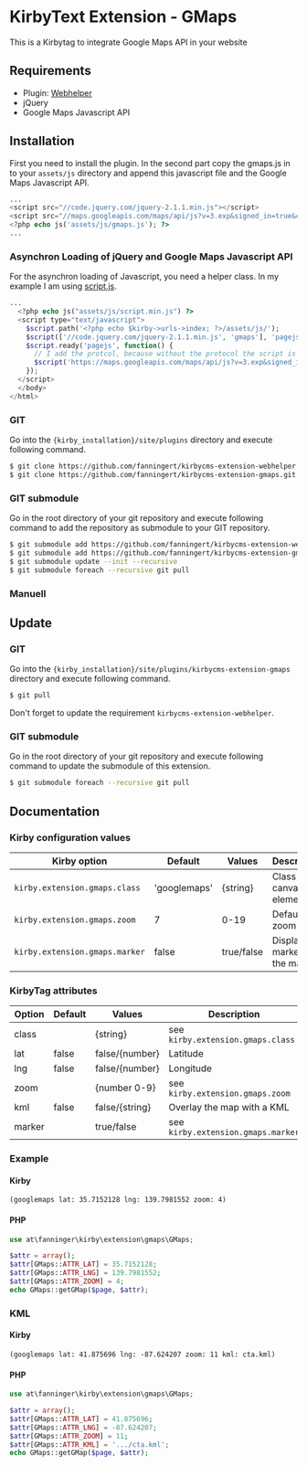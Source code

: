# KirbyText Extension - GMaps

This is a Kirbytag to integrate Google Maps API in your website

## Requirements

- Plugin: [Webhelper](https://github.com/fanningert/kirbycms-extension-webhelper)
- jQuery
- Google Maps Javascript API

## Installation

First you need to install the plugin. In the second part copy the gmaps.js in to your `assets/js` directory and append this javascript file and the Google Maps Javascript API.

```php
...
<script src="//code.jquery.com/jquery-2.1.1.min.js"></script>
<script src="//maps.googleapis.com/maps/api/js?v=3.exp&signed_in=true&callback=initialize"></script>
<?php echo js('assets/js/gmaps.js'); ?>
...
```

### Asynchron Loading of jQuery and Google Maps Javascript API

For the asynchron loading of Javascript, you need a helper class. In my example I am using [script.js](https://github.com/ded/script.js).

```php
...
  <?php echo js("assets/js/script.min.js") ?>
  <script type="text/javascript">
    $script.path('<?php echo $kirby->urls->index; ?>/assets/js/');
    $script(['//code.jquery.com/jquery-2.1.1.min.js', 'gmaps'], 'pagejs');
    $script.ready('pagejs', function() {
      // I add the protcol, because without the protocol the script is searching in the local directory
      $script('https://maps.googleapis.com/maps/api/js?v=3.exp&signed_in=true&callback=initialize', 'googlemaps');
    });
  </script>
  </body>
</html>
```

### GIT

Go into the `{kirby_installation}/site/plugins` directory and execute following command.

```bash
$ git clone https://github.com/fanningert/kirbycms-extension-webhelper.git
$ git clone https://github.com/fanningert/kirbycms-extension-gmaps.git
```

### GIT submodule

Go in the root directory of your git repository and execute following command to add the repository as submodule to your GIT repository.

```bash
$ git submodule add https://github.com/fanningert/kirbycms-extension-webhelper.git ./site/plugins/kirbycms-extension-webhelper
$ git submodule add https://github.com/fanningert/kirbycms-extension-gmaps.git ./site/plugins/kirbycms-extension-gmaps
$ git submodule update --init --recursive
$ git submodule foreach --recursive git pull
```

### Manuell

## Update

### GIT

Go into the `{kirby_installation}/site/plugins/kirbycms-extension-gmaps` directory and execute following command.

```bash
$ git pull
```
Don't forget to update the requirement `kirbycms-extension-webhelper`.

### GIT submodule

Go in the root directory of your git repository and execute following command to update the submodule of this extension.

```bash
$ git submodule foreach --recursive git pull
```

## Documentation

### Kirby configuration values

| Kirby option | Default | Values | Description |
| ------------ | ------- | ------ | ----------- |
| `kirby.extension.gmaps.class` | 'googlemaps' | {string} | Class of the canvas element |
| `kirby.extension.gmaps.zoom` | 7 | 0-19 | Default zoom level |
| `kirby.extension.gmaps.marker` | false | true/false | Display marker on the map |

### KirbyTag attributes

| Option | Default | Values | Description |
| ------ | ------- | ------ | ----------- |
| class |  | {string} | see `kirby.extension.gmaps.class` |
| lat | false | false/{number} | Latitude |
| lng | false | false/{number} | Longitude |
| zoom |  | {number 0-9} | see `kirby.extension.gmaps.zoom` |
| kml | false | false/{string} | Overlay the map with a KML |
| marker |  | true/false | see `kirby.extension.gmaps.marker` |

### Example

#### Kirby

```kirby
(googlemaps lat: 35.7152128 lng: 139.7981552 zoom: 4)
```

#### PHP

```php
use at\fanninger\kirby\extension\gmaps\GMaps;

$attr = array();
$attr[GMaps::ATTR_LAT] = 35.7152128;
$attr[GMaps::ATTR_LNG] = 139.7981552;
$attr[GMaps::ATTR_ZOOM] = 4;
echo GMaps::getGMap($page, $attr);
```

### KML

#### Kirby

```kirby
(googlemaps lat: 41.875696 lng: -87.624207 zoom: 11 kml: cta.kml)
```

#### PHP

```php
use at\fanninger\kirby\extension\gmaps\GMaps;

$attr = array();
$attr[GMaps::ATTR_LAT] = 41.875696;
$attr[GMaps::ATTR_LNG] = -87.624207;
$attr[GMaps::ATTR_ZOOM] = 11;
$attr[GMaps::ATTR_KML] = '.../cta.kml';
echo GMaps::getGMap($page, $attr);
```